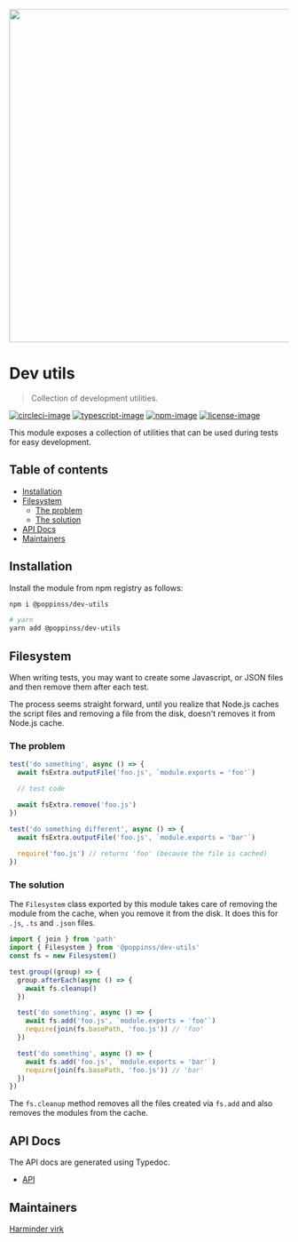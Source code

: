 <div align="center"><img src="https://res.cloudinary.com/adonisjs/image/upload/q_100/v1557762307/poppinss_iftxlt.jpg" width="600px"></div>

# Dev utils
> Collection of development utilities.

[![circleci-image]][circleci-url] [![typescript-image]][typescript-url] [![npm-image]][npm-url] [![license-image]][license-url]

This module exposes a collection of utilities that can be used during tests for easy development.

<!-- START doctoc generated TOC please keep comment here to allow auto update -->
<!-- DON'T EDIT THIS SECTION, INSTEAD RE-RUN doctoc TO UPDATE -->
## Table of contents

- [Installation](#installation)
- [Filesystem](#filesystem)
  - [The problem](#the-problem)
  - [The solution](#the-solution)
- [API Docs](#api-docs)
- [Maintainers](#maintainers)

<!-- END doctoc generated TOC please keep comment here to allow auto update -->

## Installation
Install the module from npm registry as follows:

```sh
npm i @poppinss/dev-utils

# yarn
yarn add @poppinss/dev-utils
```

## Filesystem
When writing tests, you may want to create some Javascript, or JSON files and then remove them after each test.

The process seems straight forward, until you realize that Node.js caches the script files and removing a file from the disk, doesn't removes it from Node.js cache.

### The problem

```js
test('do something', async () => {
  await fsExtra.outputFile('foo.js', `module.exports = 'foo'`)

  // test code

  await fsExtra.remove('foo.js')
})

test('do something different', async () => {
  await fsExtra.outputFile('foo.js', `module.exports = 'bar'`)
  
  require('foo.js') // returns 'foo' (because the file is cached)
})
```

### The solution
The `Filesystem` class exported by this module takes care of removing the module from the cache, when you remove it from the disk. It does this for `.js`, `.ts` and `.json` files.

```ts
import { join } from 'path'
import { Filesystem } from '@poppinss/dev-utils'
const fs = new Filesystem()

test.group((group) => {
  group.afterEach(async () => {
    await fs.cleanup()
  })

  test('do something', async () => {
    await fs.add('foo.js', `module.exports = 'foo'`)
    require(join(fs.basePath, 'foo.js')) // 'foo'
  })

  test('do something', async () => {
    await fs.add('foo.js', `module.exports = 'bar'`)
    require(join(fs.basePath, 'foo.js')) // 'bar'
  })
})
```

The `fs.cleanup` method removes all the files created via `fs.add` and also removes the modules from the cache.

## API Docs
The API docs are generated using Typedoc.

* [API](docs/README.md)

## Maintainers
[Harminder virk](https://github.com/thetutlage)

[circleci-image]: https://img.shields.io/circleci/project/github/poppinss/dev-utils/master.svg?style=for-the-badge&logo=circleci
[circleci-url]: https://circleci.com/gh/poppinss/dev-utils "circleci"

[typescript-image]: https://img.shields.io/badge/Typescript-294E80.svg?style=for-the-badge&logo=typescript
[typescript-url]:  "typescript"

[npm-image]: https://img.shields.io/npm/v/@poppinss/dev-utils.svg?style=for-the-badge&logo=npm
[npm-url]: https://npmjs.org/package/@poppinss/dev-utils "npm"

[license-image]: https://img.shields.io/npm/l/@poppinss/dev-utils?color=blueviolet&style=for-the-badge
[license-url]: LICENSE.md "license"
